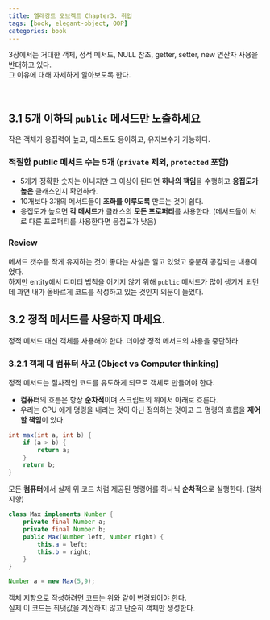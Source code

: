 ```yaml
---
title: 엘레강트 오브젝트 Chapter3. 취업
tags: [book, elegant-object, OOP]
categories: book
---
```


3장에서는 거대한 객체, 정적 메서드, NULL 참조, getter, setter, new 연산자 사용을 반대하고 있다.  
그 이유에 대해 자세하게 알아보도록 한다.

<!--more-->
<br>

## 3.1 5개 이하의 `public` 메서드만 노출하세요

작은 객체가 응집력이 높고, 테스트도 용이하고, 유지보수가 가능하다.

### 적절한 **public 메서드** 수는 **5개** (`private` 제외, `protected` 포함)
- 5개가 정확한 숫자는 아니지만 그 이상이 된다면 **하나의 책임**을 수행하고 **응집도가 높은** 클래스인지 확인하라.
- 10개보다 3개의 메서드들이 **조화를 이루도록** 만드는 것이 쉽다.
- 응집도가 높으면 **각 메서드**가 클래스의 **모든 프로퍼티**를 사용한다. (메서드들이 서로 다른 프로퍼티를 사용한다면 응집도가 낮음) 


### Review

메서드 갯수를 작게 유지하는 것이 좋다는 사실은 알고 있었고 충분히 공감되는 내용이었다.    
하지만 entity에서 디미터 법칙을 어기지 않기 위해 `public` 메서드가 많이 생기게 되던데
과연 내가 올바르게 코드를 작성하고 있는 것인지 의문이 들었다.

## 3.2 정적 메서드를 사용하지 마세요.

정적 메서드 대신 객체를 사용해야 한다. 더이상 정적 메서드의 사용을 중단하라.

### 3.2.1 객체 대 컴퓨터 사고 (Object vs Computer thinking)

정적 메서드는 절차적인 코드를 유도하게 되므로 객체로 만들어야 한다.

- **컴퓨터**의 흐름은 항상 **순차적**이며 스크립트의 위에서 아래로 흐른다.
- 우리는 CPU 에게 명령을 내리는 것이 아닌 정의하는 것이고 그 명령의 흐름을 **제어할 책임**이 있다.

```java 
int max(int a, int b) {
    if (a > b) {
        return a;
    }
    return b;
}
```

모든 **컴퓨터**에서 실제 위 코드 처럼 제공된 명령어를 하나씩 **순차적**으로 실행한다. (절차지향)

```java
class Max implements Number {
    private final Number a; 
    private final Number b;
    public Max(Number left, Number right) {
        this.a = left;
        this.b = right;
    }
}

Number a = new Max(5,9);
```

객체 지향으로 작성하려면 코드는 위와 같이 변경되어야 한다.  
실제 이 코드는 최댓값을 계산하지 않고 단순히 객체만 생성한다.




 

